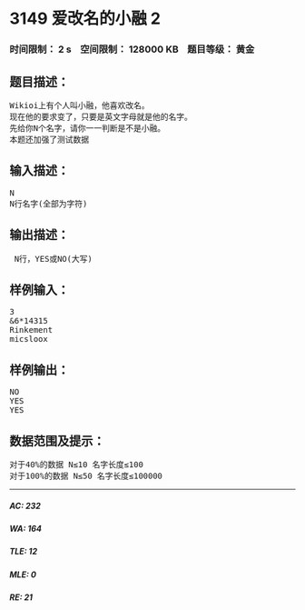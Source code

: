 # 3149 爱改名的小融 2   
### 时间限制： 2 s&nbsp;&nbsp;&nbsp;&nbsp;空间限制： 128000 KB&nbsp;&nbsp;&nbsp;&nbsp;题目等级： 黄金  
## 题目描述：  

<pre>
Wikioi上有个人叫小融，他喜欢改名。  
现在他的要求变了，只要是英文字母就是他的名字。  
先给你N个名字，请你一一判断是不是小融。  
本题还加强了测试数据
</pre>
  
  
## 输入描述：  

<pre>
N  
N行名字(全部为字符)
</pre>
  
  
## 输出描述：  

<pre>
 N行，YES或NO(大写)
</pre>
  
  
## 样例输入：  

<pre>
3  
&6*14315  
Rinkement  
micsloox
</pre>
  
  
## 样例输出：  

<pre>
NO
YES
YES
</pre>
  
  
## 数据范围及提示：  

<pre>
对于40%的数据 N≤10 名字长度≤100  
对于100%的数据 N≤50 名字长度≤100000
</pre>
  
  
***  

##### AC: 232  
##### WA: 164  
##### TLE: 12  
##### MLE: 0  
##### RE: 21  
